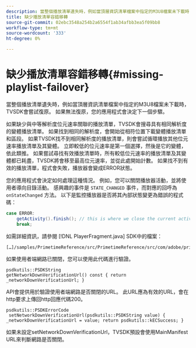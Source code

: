 ```yaml
---
description: 當整個播放清單遺失時，例如當頂層資訊清單檔案中指定的M3U8檔案未下載時，TVSDK會嘗試復原。 如果無法復原，您的應用程式會決定下一個步驟。
title: 缺少播放清單容錯移轉
source-git-commit: 02ebc3548a254b2a6554f1ab34afbb3ea5f09bb8
workflow-type: tm+mt
source-wordcount: '333'
ht-degree: 0%

---
```


# 缺少播放清單容錯移轉{#missing-playlist-failover}

當整個播放清單遺失時，例如當頂層資訊清單檔案中指定的M3U8檔案未下載時，TVSDK會嘗試復原。 如果無法復原，您的應用程式會決定下一個步驟。

如果缺少與中等解析度位元速率關聯的播放清單，TVSDK會搜尋具有相同解析度的變體播放清單。 如果找到相同的解析度，會開始從相符位置下載變體播放清單和區段。 如果TVSDK找不到相同解析度的播放清單，則會嘗試循環播放其他位元速率播放清單及其變體。 立即較低的位元速率是第一個選擇，然後是它的變體，依此類推。 如果嘗試尋找有效播放清單時，所有較低位元速率的播放清單及其變體都已耗盡，TVSDK將會移至最高位元速率，並從此處開始計數。 如果找不到有效的播放清單，程式會失敗，播放器會變成ERROR狀態。

您的應用程式會決定如何處理這種情況。 例如，您可以關閉播放器活動，並將使用者導向目錄活動。 感興趣的事件是 `STATE_CHANGED` 事件，而對應的回呼為 `onStateChanged` 方法。 以下是監控播放器是否將其內部狀態變更為錯誤的程式碼：

```java
case ERROR: 
    getActivity().finish(); // this is where we close the current activity (the Player activity) 
    break;
```

如需詳細資訊，請參閱 [!DNL PlayerFragment.java] SDK中的檔案：

```
[…]/samples/PrimetimeReference/src/PrimetimeReference/src/com/adobe/primetime/reference/ui/player/
```

如果使用者端網路已關閉，您可以使用此代碼進行驗證。

```
psdkutils::PSDKString 
getNetworkDownVerificationUrl() const { return 
_networkDownVerificationUrl; }
```

API會提供用於驗證使用者端網路是否關閉的URL。 此URL應為有效的URL，會在http要求上傳回http回應代碼200。

```
psdkutils::PSDKErrorCode 
 setNetworkDownVerificationUrl(psdkutils::PSDKString value) {  
_networkDownVerificationUrl = value; return psdkutils::kECSuccess; }
```

如果未設定setNetworkDownVerificationUrl，TVSDK預設會使用MainManifest URL來判斷網路是否關閉。
